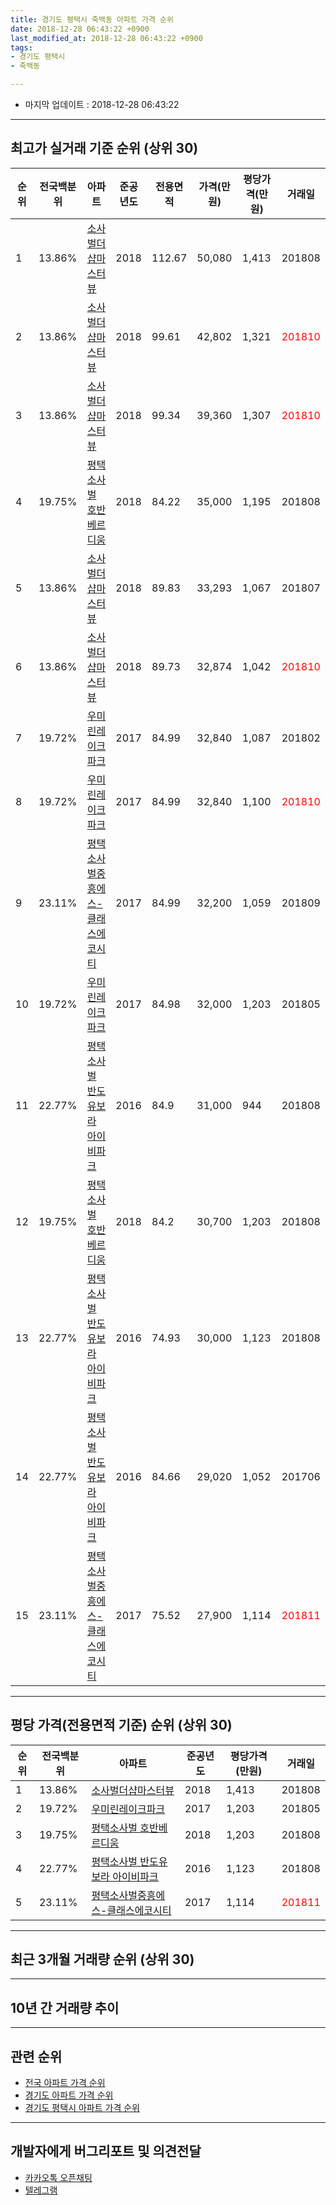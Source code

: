 ```yaml
---
title: 경기도 평택시 죽백동 아파트 가격 순위
date: 2018-12-28 06:43:22 +0900
last_modified_at: 2018-12-28 06:43:22 +0900
tags:
- 경기도 평택시
- 죽백동

---
```


* 마지막 업데이트 : 2018-12-28 06:43:22

---

## 최고가 실거래 기준 순위 (상위 30)


|순위|전국백분위|아파트|준공년도|전용면적|가격(만원)|평당가격(만원)|거래일|
|---|---|---|---|---|---|---|---|
|1|13.86%|[소사벌더샵마스터뷰](https://search.naver.com/search.naver?query=%EA%B2%BD%EA%B8%B0%EB%8F%84+%ED%8F%89%ED%83%9D%EC%8B%9C+%EC%A3%BD%EB%B0%B1%EB%8F%99+%EC%86%8C%EC%82%AC%EB%B2%8C%EB%8D%94%EC%83%B5%EB%A7%88%EC%8A%A4%ED%84%B0%EB%B7%B0)|2018|112.67|50,080|1,413|201808|
|2|13.86%|[소사벌더샵마스터뷰](https://search.naver.com/search.naver?query=%EA%B2%BD%EA%B8%B0%EB%8F%84+%ED%8F%89%ED%83%9D%EC%8B%9C+%EC%A3%BD%EB%B0%B1%EB%8F%99+%EC%86%8C%EC%82%AC%EB%B2%8C%EB%8D%94%EC%83%B5%EB%A7%88%EC%8A%A4%ED%84%B0%EB%B7%B0)|2018|99.61|42,802|1,321|<span style="color:red">201810</span>|
|3|13.86%|[소사벌더샵마스터뷰](https://search.naver.com/search.naver?query=%EA%B2%BD%EA%B8%B0%EB%8F%84+%ED%8F%89%ED%83%9D%EC%8B%9C+%EC%A3%BD%EB%B0%B1%EB%8F%99+%EC%86%8C%EC%82%AC%EB%B2%8C%EB%8D%94%EC%83%B5%EB%A7%88%EC%8A%A4%ED%84%B0%EB%B7%B0)|2018|99.34|39,360|1,307|<span style="color:red">201810</span>|
|4|19.75%|[평택소사벌 호반베르디움](https://search.naver.com/search.naver?query=%EA%B2%BD%EA%B8%B0%EB%8F%84+%ED%8F%89%ED%83%9D%EC%8B%9C+%EC%A3%BD%EB%B0%B1%EB%8F%99+%ED%8F%89%ED%83%9D%EC%86%8C%EC%82%AC%EB%B2%8C+%ED%98%B8%EB%B0%98%EB%B2%A0%EB%A5%B4%EB%94%94%EC%9B%80)|2018|84.22|35,000|1,195|201808|
|5|13.86%|[소사벌더샵마스터뷰](https://search.naver.com/search.naver?query=%EA%B2%BD%EA%B8%B0%EB%8F%84+%ED%8F%89%ED%83%9D%EC%8B%9C+%EC%A3%BD%EB%B0%B1%EB%8F%99+%EC%86%8C%EC%82%AC%EB%B2%8C%EB%8D%94%EC%83%B5%EB%A7%88%EC%8A%A4%ED%84%B0%EB%B7%B0)|2018|89.83|33,293|1,067|201807|
|6|13.86%|[소사벌더샵마스터뷰](https://search.naver.com/search.naver?query=%EA%B2%BD%EA%B8%B0%EB%8F%84+%ED%8F%89%ED%83%9D%EC%8B%9C+%EC%A3%BD%EB%B0%B1%EB%8F%99+%EC%86%8C%EC%82%AC%EB%B2%8C%EB%8D%94%EC%83%B5%EB%A7%88%EC%8A%A4%ED%84%B0%EB%B7%B0)|2018|89.73|32,874|1,042|<span style="color:red">201810</span>|
|7|19.72%|[우미린레이크파크](https://search.naver.com/search.naver?query=%EA%B2%BD%EA%B8%B0%EB%8F%84+%ED%8F%89%ED%83%9D%EC%8B%9C+%EC%A3%BD%EB%B0%B1%EB%8F%99+%EC%9A%B0%EB%AF%B8%EB%A6%B0%EB%A0%88%EC%9D%B4%ED%81%AC%ED%8C%8C%ED%81%AC)|2017|84.99|32,840|1,087|201802|
|8|19.72%|[우미린레이크파크](https://search.naver.com/search.naver?query=%EA%B2%BD%EA%B8%B0%EB%8F%84+%ED%8F%89%ED%83%9D%EC%8B%9C+%EC%A3%BD%EB%B0%B1%EB%8F%99+%EC%9A%B0%EB%AF%B8%EB%A6%B0%EB%A0%88%EC%9D%B4%ED%81%AC%ED%8C%8C%ED%81%AC)|2017|84.99|32,840|1,100|<span style="color:red">201810</span>|
|9|23.11%|[평택소사벌중흥에스-클래스에코시티](https://search.naver.com/search.naver?query=%EA%B2%BD%EA%B8%B0%EB%8F%84+%ED%8F%89%ED%83%9D%EC%8B%9C+%EC%A3%BD%EB%B0%B1%EB%8F%99+%ED%8F%89%ED%83%9D%EC%86%8C%EC%82%AC%EB%B2%8C%EC%A4%91%ED%9D%A5%EC%97%90%EC%8A%A4-%ED%81%B4%EB%9E%98%EC%8A%A4%EC%97%90%EC%BD%94%EC%8B%9C%ED%8B%B0)|2017|84.99|32,200|1,059|201809|
|10|19.72%|[우미린레이크파크](https://search.naver.com/search.naver?query=%EA%B2%BD%EA%B8%B0%EB%8F%84+%ED%8F%89%ED%83%9D%EC%8B%9C+%EC%A3%BD%EB%B0%B1%EB%8F%99+%EC%9A%B0%EB%AF%B8%EB%A6%B0%EB%A0%88%EC%9D%B4%ED%81%AC%ED%8C%8C%ED%81%AC)|2017|84.98|32,000|1,203|201805|
|11|22.77%|[평택소사벌 반도유보라 아이비파크](https://search.naver.com/search.naver?query=%EA%B2%BD%EA%B8%B0%EB%8F%84+%ED%8F%89%ED%83%9D%EC%8B%9C+%EC%A3%BD%EB%B0%B1%EB%8F%99+%ED%8F%89%ED%83%9D%EC%86%8C%EC%82%AC%EB%B2%8C+%EB%B0%98%EB%8F%84%EC%9C%A0%EB%B3%B4%EB%9D%BC+%EC%95%84%EC%9D%B4%EB%B9%84%ED%8C%8C%ED%81%AC)|2016|84.9|31,000|944|201808|
|12|19.75%|[평택소사벌 호반베르디움](https://search.naver.com/search.naver?query=%EA%B2%BD%EA%B8%B0%EB%8F%84+%ED%8F%89%ED%83%9D%EC%8B%9C+%EC%A3%BD%EB%B0%B1%EB%8F%99+%ED%8F%89%ED%83%9D%EC%86%8C%EC%82%AC%EB%B2%8C+%ED%98%B8%EB%B0%98%EB%B2%A0%EB%A5%B4%EB%94%94%EC%9B%80)|2018|84.2|30,700|1,203|201808|
|13|22.77%|[평택소사벌 반도유보라 아이비파크](https://search.naver.com/search.naver?query=%EA%B2%BD%EA%B8%B0%EB%8F%84+%ED%8F%89%ED%83%9D%EC%8B%9C+%EC%A3%BD%EB%B0%B1%EB%8F%99+%ED%8F%89%ED%83%9D%EC%86%8C%EC%82%AC%EB%B2%8C+%EB%B0%98%EB%8F%84%EC%9C%A0%EB%B3%B4%EB%9D%BC+%EC%95%84%EC%9D%B4%EB%B9%84%ED%8C%8C%ED%81%AC)|2016|74.93|30,000|1,123|201808|
|14|22.77%|[평택소사벌 반도유보라 아이비파크](https://search.naver.com/search.naver?query=%EA%B2%BD%EA%B8%B0%EB%8F%84+%ED%8F%89%ED%83%9D%EC%8B%9C+%EC%A3%BD%EB%B0%B1%EB%8F%99+%ED%8F%89%ED%83%9D%EC%86%8C%EC%82%AC%EB%B2%8C+%EB%B0%98%EB%8F%84%EC%9C%A0%EB%B3%B4%EB%9D%BC+%EC%95%84%EC%9D%B4%EB%B9%84%ED%8C%8C%ED%81%AC)|2016|84.66|29,020|1,052|201706|
|15|23.11%|[평택소사벌중흥에스-클래스에코시티](https://search.naver.com/search.naver?query=%EA%B2%BD%EA%B8%B0%EB%8F%84+%ED%8F%89%ED%83%9D%EC%8B%9C+%EC%A3%BD%EB%B0%B1%EB%8F%99+%ED%8F%89%ED%83%9D%EC%86%8C%EC%82%AC%EB%B2%8C%EC%A4%91%ED%9D%A5%EC%97%90%EC%8A%A4-%ED%81%B4%EB%9E%98%EC%8A%A4%EC%97%90%EC%BD%94%EC%8B%9C%ED%8B%B0)|2017|75.52|27,900|1,114|<span style="color:red">201811</span>|


---

## 평당 가격(전용면적 기준) 순위 (상위 30)


|순위|전국백분위|아파트|준공년도|평당가격(만원)|거래일|
|---|---|---|---|---|---|
|1|13.86%|[소사벌더샵마스터뷰](https://search.naver.com/search.naver?query=%EA%B2%BD%EA%B8%B0%EB%8F%84+%ED%8F%89%ED%83%9D%EC%8B%9C+%EC%A3%BD%EB%B0%B1%EB%8F%99+%EC%86%8C%EC%82%AC%EB%B2%8C%EB%8D%94%EC%83%B5%EB%A7%88%EC%8A%A4%ED%84%B0%EB%B7%B0)|2018|1,413|201808|
|2|19.72%|[우미린레이크파크](https://search.naver.com/search.naver?query=%EA%B2%BD%EA%B8%B0%EB%8F%84+%ED%8F%89%ED%83%9D%EC%8B%9C+%EC%A3%BD%EB%B0%B1%EB%8F%99+%EC%9A%B0%EB%AF%B8%EB%A6%B0%EB%A0%88%EC%9D%B4%ED%81%AC%ED%8C%8C%ED%81%AC)|2017|1,203|201805|
|3|19.75%|[평택소사벌 호반베르디움](https://search.naver.com/search.naver?query=%EA%B2%BD%EA%B8%B0%EB%8F%84+%ED%8F%89%ED%83%9D%EC%8B%9C+%EC%A3%BD%EB%B0%B1%EB%8F%99+%ED%8F%89%ED%83%9D%EC%86%8C%EC%82%AC%EB%B2%8C+%ED%98%B8%EB%B0%98%EB%B2%A0%EB%A5%B4%EB%94%94%EC%9B%80)|2018|1,203|201808|
|4|22.77%|[평택소사벌 반도유보라 아이비파크](https://search.naver.com/search.naver?query=%EA%B2%BD%EA%B8%B0%EB%8F%84+%ED%8F%89%ED%83%9D%EC%8B%9C+%EC%A3%BD%EB%B0%B1%EB%8F%99+%ED%8F%89%ED%83%9D%EC%86%8C%EC%82%AC%EB%B2%8C+%EB%B0%98%EB%8F%84%EC%9C%A0%EB%B3%B4%EB%9D%BC+%EC%95%84%EC%9D%B4%EB%B9%84%ED%8C%8C%ED%81%AC)|2016|1,123|201808|
|5|23.11%|[평택소사벌중흥에스-클래스에코시티](https://search.naver.com/search.naver?query=%EA%B2%BD%EA%B8%B0%EB%8F%84+%ED%8F%89%ED%83%9D%EC%8B%9C+%EC%A3%BD%EB%B0%B1%EB%8F%99+%ED%8F%89%ED%83%9D%EC%86%8C%EC%82%AC%EB%B2%8C%EC%A4%91%ED%9D%A5%EC%97%90%EC%8A%A4-%ED%81%B4%EB%9E%98%EC%8A%A4%EC%97%90%EC%BD%94%EC%8B%9C%ED%8B%B0)|2017|1,114|<span style="color:red">201811</span>|


---

## 최근 3개월 거래량 순위 (상위 30)


<div style="width:100%;">
    <canvas id="deal_count_ranking" height="250"></canvas>
</div>


<script>
new Chart(document.getElementById("deal_count_ranking"), {
    type: 'horizontalBar',
    data: {
        labels: ['평택소사벌 반도유보라 아이비파크', '평택소사벌중흥에스-클래스에코시티', '소사벌더샵마스터뷰', '우미린레이크파크', '평택소사벌 호반베르디움'],
        datasets: [{
            label: '실거래 수',
            data: [9, 9, 9, 3, 2],
            borderColor: "rgba(255, 0, 128, 1)",
            backgroundColor: "rgba(255, 0, 128, 0.5)",
            fill: false,
        }]
    },
    options: {
        responsive: true,
        title: {
            display: true,
            text: '최근 3개월 거래량 순위'
        },
        tooltips: {
            mode: 'index',
            intersect: false,
            callbacks: {
                title: function(tooltipItems, data) {
                    return "실거래 수:";
                },
                label: function(tooltipItem, data) {
                    return data.labels[tooltipItem.index] + ": " + tooltipItem.xLabel;
                }
            }
        },
        hover: {
            mode: 'nearest',
            intersect: true
        },
        scales: {
            xAxes: [{
                display: true,
                scaleLabel: {
                    display: true,
                    labelString: '실거래 수'
                },
                ticks: {
                    suggestedMin: 0,
                }
            }],
            yAxes: [{
                display: true,
                ticks: {
                    autoSkip: false,
                    callback: function(value, index, values) {
                        if (value.length > 15)
                            return value.substr(0, 13) + "...";
                        else
                            return value;
                    }
                },
                scaleLabel: {
                    display: false,
                }
            }]
        }
    }
});

</script>


---

## 10년 간 거래량 추이


<div style="width:100%;">
    <canvas id="deal_progress" height="250"></canvas>
</div>

<script>
new Chart(document.getElementById("deal_progress"), {
    type: 'line',
    data: {
        labels: ['200812','200901','200902','200903','200904','200905','200906','200907','200908','200909','200910','200911','200912','201001','201002','201003','201004','201005','201006','201007','201008','201009','201010','201011','201012','201101','201102','201103','201104','201105','201106','201107','201108','201109','201110','201111','201112','201201','201202','201203','201204','201205','201206','201207','201208','201209','201210','201211','201212','201301','201302','201303','201304','201305','201306','201307','201308','201309','201310','201311','201312','201401','201402','201403','201404','201405','201406','201407','201408','201409','201410','201411','201412','201501','201502','201503','201504','201505','201506','201507','201508','201509','201510','201511','201512','201601','201602','201603','201604','201605','201606','201607','201608','201609','201610','201611','201612','201701','201702','201703','201704','201705','201706','201707','201708','201709','201710','201711','201712','201801','201802','201803','201804','201805','201806','201807','201808','201809','201810','201811','201812'],
        datasets: [{
            label: '실거래 수',
            pointRadius: 1,
            data: [0, 0, 0, 0, 0, 0, 0, 0, 0, 0, 0, 0, 0, 0, 0, 0, 0, 0, 0, 0, 0, 0, 0, 0, 0, 0, 0, 0, 0, 0, 0, 0, 0, 0, 0, 0, 0, 0, 0, 0, 0, 0, 0, 0, 0, 0, 0, 0, 0, 0, 0, 0, 0, 0, 0, 0, 0, 0, 0, 0, 0, 0, 0, 0, 0, 0, 0, 0, 0, 0, 0, 0, 0, 0, 0, 0, 0, 0, 0, 0, 0, 0, 0, 0, 0, 0, 0, 0, 0, 0, 0, 0, 0, 0, 0, 0, 0, 2, 1, 10, 8, 4, 4, 2, 2, 3, 2, 2, 2, 3, 8, 2, 4, 3, 12, 6, 21, 15, 19, 7, 6],
            borderColor: "rgba(255, 201, 14, 1)",
            backgroundColor: "rgba(255, 201, 14, 0.5)",
            fill: true,
        }]
    },
    options: {
        responsive: true,
        title: {
            display: true,
            text: '10년간 거래량 추이'
        },
        tooltips: {
            mode: 'index',
            intersect: false,
        },
        hover: {
            mode: 'nearest',
            intersect: true
        },
        scales: {
            xAxes: [{
                display: true,
                scaleLabel: {
                    display: true,
                    labelString: '년/월'
                }
            }],
            yAxes: [{
                display: true,
                ticks: {
                    suggestedMin: 0,
                },
                scaleLabel: {
                    display: true,
                    labelString: '실거래 수'
                }
            }]
        }
    }
});

</script>


---

## 관련 순위

- [전국 아파트 가격 순위](https://inasie.github.io/apt-ranking/전국)
- [경기도 아파트 가격 순위](https://inasie.github.io/apt-ranking/경기도)
- [경기도 평택시 아파트 가격 순위](https://inasie.github.io/apt-ranking/경기도-평택시)


---

## 개발자에게 버그리포트 및 의견전달

- [카카오톡 오픈채팅](https://open.kakao.com/o/gLJUAP4)
- [텔레그램](https://t.me/inasie)

